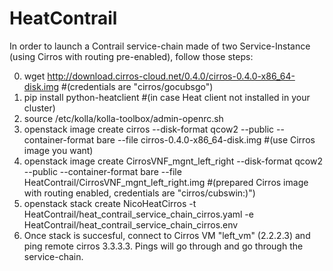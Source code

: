 # HeatContrail

In order to launch a Contrail service-chain made of two Service-Instance (using Cirros with routing pre-enabled), follow those steps:

0) wget http://download.cirros-cloud.net/0.4.0/cirros-0.4.0-x86_64-disk.img #(credentials are "cirros/gocubsgo")
1) pip install python-heatclient #(in case Heat client not installed in your cluster)
2) source /etc/kolla/kolla-toolbox/admin-openrc.sh
3) openstack image create cirros --disk-format qcow2 --public --container-format bare --file cirros-0.4.0-x86_64-disk.img #(use Cirros image you want)
4) openstack image create CirrosVNF_mgnt_left_right --disk-format qcow2 --public --container-format bare --file HeatContrail/CirrosVNF_mgnt_left_right.img #(prepared Cirros image with routing enabled, credentials are "cirros/cubswin:)")
5) openstack stack create NicoHeatCirros -t HeatContrail/heat_contrail_service_chain_cirros.yaml -e HeatContrail/heat_contrail_service_chain_cirros.env
6) Once stack is succesful, connect to Cirros VM "left_vm" (2.2.2.3) and ping remote cirros 3.3.3.3. Pings will go through and go through the service-chain.
